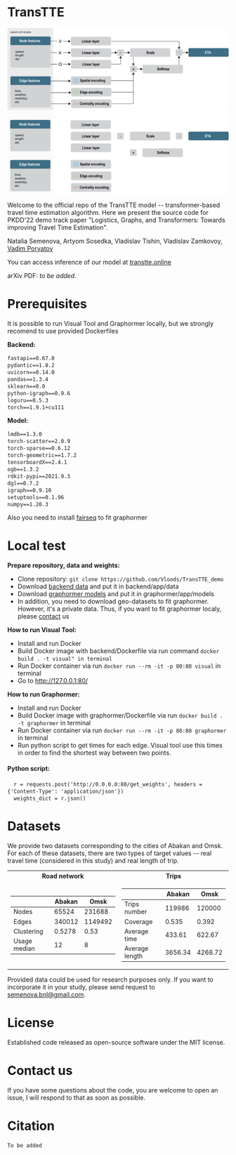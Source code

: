 # TransTTE

![Pipeline_image](resources/transtte_pipeline_wh.png#gh-light-mode-only)
![Pipeline_image](resources/transtte_pipeline_bl.png#gh-dark-mode-only)

Welcome to the official repo of the TransTTE model -- transformer-based travel time estimation algorithm. Here we present the source code for PKDD'22 demo track paper "Logistics, Graphs, and Transformers: Towards improving Travel Time Estimation".

Natalia Semenova, Artyom Sosedka, Vladislav Tishin, Vladislav Zamkovoy, [Vadim Porvatov](https://www.researchgate.net/profile/Vadim-Porvatov)

You can access inference of our model at [transtte.online](http://transtte.online)

arXiv PDF: _to be added_.

# Prerequisites

It is possible to run Visual Tool and Graphormer locally, but we strongly recomend to use provided Dockerfiles

**Backend:**

```
fastapi==0.67.0
pydantic==1.8.2
uvicorn==0.14.0
pandas==1.3.4
sklearn==0.0
python-igraph==0.9.6
loguru==0.5.3
torch==1.9.1+cu111

```

**Model:**

```
lmdb==1.3.0
torch-scatter==2.0.9
torch-sparse==0.6.12
torch-geometric==1.7.2
tensorboardX==2.4.1
ogb==1.3.2
rdkit-pypi==2021.9.3
dgl==0.7.2
igraph==0.9.10
setuptools==0.1.96
numpy==1.20.3

```
Also you need to install [fairseq](https://github.com/facebookresearch/fairseq) to fit graphormer


# Local test

**Prepare repository, data and weights:**
- Clone repository: ```git clone https://github.com/Vloods/TransTTE_demo```
- Download [backend data](https://disk.yandex.ru/d/NHj3ukteUGn-dA) and put it in backend/app/data
- Download [graphormer models](https://disk.yandex.ru/d/rQCIJs_7Q7Li6g) and put it in graphormer/app/models
- In addition, you need to download geo-datasets to fit graphormer. However, it's a private data. Thus, if you want to fit graphormer localy, please [contact](semenova.bnl@gmail.com) us


**How to run Visual Tool:**
- Install and run Docker
- Build Docker image with backend/Dockerfile via run command ```docker build . -t visual" in terminal```
- Run Docker container via run ```docker run --rm -it -p 80:80 visual``` in terminal
- Go to http://127.0.0.1:80/ 

**How to run Graphormer:**
- Install and run Docker
- Build Docker image with graphormer/Dockerfile via run ```docker build . -t graphormer``` in terminal
- Run Docker container via run ```docker run --rm -it -p 80:80 graphormer``` in terminal
- Run python script to get times for each edge. Visual tool use this times in order to find the shortest way between two points.
     
####  Python script:
      r = requests.post('http://0.0.0.0:80/get_weights', headers = {'Content-Type': 'application/json'})
      weights_dict = r.json()


# Datasets

We provide two datasets corresponding to the cities of Abakan and Omsk. For each of these datasets, there are two types of target values -- real travel time (considered in this study) and real length of trip. 

<table>
<tr><th>Road network</th><th>Trips</th></tr>
<tr><td>

| | Abakan | Omsk |
|--|--|--|
|Nodes| 65524 | 231688 |
|Edges| 340012 |  1149492 |
|Clustering| 0.5278 | 0.53 |
|Usage median| 12 | 8 |
 
</td><td>

| | Abakan | Omsk |
|--|--|--|
|Trips number|  119986 | 120000 |
|Coverage| 0.535 |  0.392 |
|Average time| 433.61 | 622.67 |
|Average length| 3656.34 | 4268.72 |

</td></tr> </table>

Provided data could be used for research purposes only. If you want to incorporate it in your study, please send request to semenova.bnl@gmail.com.

# License

Established code released as open-source software under the MIT license.

# Contact us

If you have some questions about the code, you are welcome to open an issue, I will respond to that as soon as possible.

# Citation

```
To be added
```
